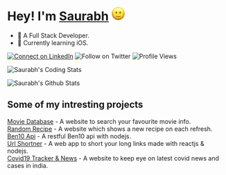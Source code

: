
# Hey! I'm [Saurabh]() <img src="https://github.com/SaurabhSonde/SaurabhSonde/blob/master/smiley.gif" width= 30px>
- 🎯 A Full Stack Developer.
- 🌱 Currently learning iOS.

[![Connect on LinkedIn](https://img.shields.io/badge/--linkedin?label=LinkedIn&logo=LinkedIn&style=social)](https://www.linkedin.com/in/saurabh-sonde-32bb38190)
![Follow on Twitter](https://img.shields.io/twitter/follow/sonde_saurabh?label=Follow&style=social)
![Profile Views](https://komarev.com/ghpvc/?username=SaurabhSonde)

![Saurabh's Coding Stats](https://github-readme-stats.vercel.app/api/top-langs/?username=SaurabhSonde&layout=compact)

![Saurabh's Github Stats](https://github-readme-stats.vercel.app/api?username=SaurabhSonde&show_icons=true)

## Some of my intresting projects
[Movie Database](https://movie-database-reactjs.netlify.app/) - A website to search your favourite movie info.</br>
[Random Recipe](https://randomrecipebook.netlify.app/) - A website which shows a new recipe on each refresh.</br>
[Ben10 Api](https://ben10-api.netlify.app/) - A restful Ben10 api with nodejs.</br>
[Url Shortner](https://theshortly.netlify.app/) - A web app to short your long links made with reactjs & nodejs.</br>
[Covid19 Tracker & News](https://trackthecovid19.netlify.app/) - A website to keep eye on latest covid news and cases in india.</br>





